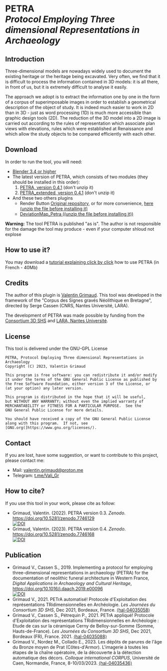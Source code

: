 # PETRA </br> *Protocol Employing Three dimensional Representations in Archaeology*

## Introduction
Three-dimensional models are nowadays widely used to document the existing heritage or the heritage being excavated. Very often, we find that it is difficult to process the information contained in 3D models: it is all there, in front of us, but it is extremely difficult to analyse it easily.

The approach we adopt is to extract the information one by one in the form of a corpus of superimposable images in order to establish a geometrical description of the object of study. It is indeed much easier to work in 2D than in 3D - just as word processing (1D) is much more accessible than graphic design tools (2D). The reduction of the 3D model into a 2D image is carried out according to the rules of representation which associate plan views with elevations, rules which were established at Renaissance and which allow the study objects to be compared efficiently with each other.

## Download
In order to run the tool, you will need:
+ [Blender 3.4 or higher](https://www.blender.org)
+ The latest version of PETRA, which consists of two modules (they should be installed in this order):
  1. [PETRA, version 0.4.1](https://github.com/valiGrimO/PETRA/raw/main/download/petra_blender_addon_v0-4-1.zip) (don't unzip it)
  2. [PETRA_extended, version 0.4.1](https://github.com/valiGrimO/PETRA/raw/main/download/petra_extended_v0-4-1.zip) (don't unzip it)
+ And these two others plugins
  + Render Button [Original repository](https://github.com/MajorBarnulf/my-big-button/blob/da32ee100944f18a7e41488e75677971109d6e8b/render_button.py), or for more convenience, [here (unzip the file before installing it)](https://github.com/valiGrimO/PETrA/raw/main/download/render_button.zip)
  + [DeviationMap_Petra ((unzip the file before installing it))](https://github.com/valiGrimO/PETrA/raw/main/download/DeviationMap_PETRA.zip) 

**Warning:** The tool PETRA is published "as is". The author is not responsible for the damage the tool may produce - even if your computer shloud not explose

## How to use it?
You may download a [tutorial explaining click by click](https://drive.proton.me/urls/RHHSRBETSC#6ANHKpxykubY) how to use PETRA (in French - 40Mb)

## Credits
The author of this plugin is [Valentin Grimaud](https://orcid.org/0000-0002-6368-3641).
This tool was developed in the framework of the "Corpus des Signes gravés Néolithique en Bretagne", directed by Serge Cassen (CNRS, Nantes Université, LARA).

The development of PETRA was made possible by funding from the [Consortium 3D SHS](https://shs3d.hypotheses.org) and [LARA, Nantes Université](https://histoire.univ-nantes.fr/recherche/umr-c-6566-centre-de-recherches-en-archeologie-archeosciences-histoire).

## License
This tool is delivered under the GNU-GPL License

    PETRA, Protocol Employing Three dimensional Representations in Archaeology
    Copyright (C) 2023, Valentin Grimaud

    This program is free software: you can redistribute it and/or modify
    it under the terms of the GNU General Public License as published by
    the Free Software Foundation, either version 3 of the License, or
    (at your option) any later version.

    This program is distributed in the hope that it will be useful,
    but WITHOUT ANY WARRANTY; without even the implied warranty of
    MERCHANTABILITY or FITNESS FOR A PARTICULAR PURPOSE.  See the
    GNU General Public License for more details.

    You should have received a copy of the GNU General Public License
    along with this program.  If not, see [GNU.org(]https://www.gnu.org/licenses/).

## Contact
If you are lost, have some suggestion, or want to contribute to this project, please contact me:
+ Mail: [valentin.grimaud@proton.me](valentin.grimaud@proton.me)
+ Telegram: [t.me/Vali_Gr](t.me/Vali_Gr)

## How to cite?
If you use this tool in your work, please cite as follow:
+ Grimaud, Valentin. (2022). PETRA version 0.3. *Zenodo*. https://doi.org/10.5281/zenodo.7746129 </br> [![DOI](https://zenodo.org/badge/DOI/10.5281/zenodo.7746129.svg)](https://doi.org/10.5281/zenodo.7746129)
+ Grimaud, Valentin. (2023). PETRA version 0.4. *Zenodo*. https://doi.org/10.5281/zenodo.7746168 </br> [![DOI](https://zenodo.org/badge/DOI/10.5281/zenodo.7746168.svg)](https://doi.org/10.5281/zenodo.7746168)

## Publication
+ Grimaud V., Cassen S., 2019. Implementing a protocol for employing three-dimensional representations in archaeology (PETRA) for the documentation of neolithic funeral architecture in Western France, *Digital Applications in Archaeology and Cultural Heritage*, https://doi.org/10.1016/j.daach.2019.e00096 </br> [![DOI](https://zenodo.org/badge/DOI/10.1016/j.daach.2019.e00096.svg)](https://doi.org/10.1016/j.daach.2019.e00096)
+ Grimaud V., 2021. PETrA automatisé! Protocole d'Exploitation des représentations TRidimensionnelles en Archéologie. *Les Journées du Consortium 3D SHS*, Dec 2021, Bordeaux, France. [⟨hal-04035058⟩](https://hal.science/hal-04035058)
+ Grimaud V., Cassen S., Pétrequin P., 2021. PETrA appliqué! Protocole d'Exploitation des représentations TRidimensionnelles en Archéologie : Etude de cas sur la céramique Cerny de Belloy-sur-Somme (Somme, Hauts-de-France). *Les Journées du Consortium 3D SHS*, Dec 2021, Bordeaux (FR), France. 2021. [⟨hal-04035088⟩](https://hal.science/hal-04035088)
+ Grimaud V., Nordez M., Collado E., 2023. Les dépôts de parures de l'âge du Bronze moyen de Prat (Côtes-d'Armor). L'imagerie à toutes les étapes de la chaîne opératoire, de la découverte à la détection automatique des décors. *Colloque international CORPUS*, Université de Caen, Normandie, France, 8-10/03/2023. [⟨hal-04035436⟩](https://hal.science/hal-04035436)
